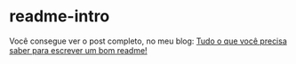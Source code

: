 # readme-intro
Você consegue ver o post completo,  no meu blog: [Tudo o que você precisa saber para escrever um bom readme!](https://lorenakauane.com.br/tudo-o-que-voce-precisa-saber-para-escrever-um-bom-readme/
)

